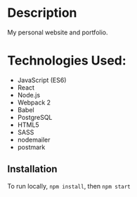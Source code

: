 # Description

My personal website and portfolio.

# Technologies Used:

* JavaScript (ES6)
* React
* Node.js
* Webpack 2
* Babel
* PostgreSQL
* HTML5
* SASS
* nodemailer
* postmark

## Installation

To run locally, `npm install`, then `npm start`
